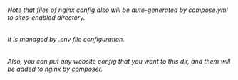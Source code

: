 ###### Note that files of nginx config also will be auto-generated by compose.yml to sites-enabled directory.

###### It is managed by .env file configuration.

###### Also, you can put any website config that you want to this dir, and them will be added to nginx by composer.
